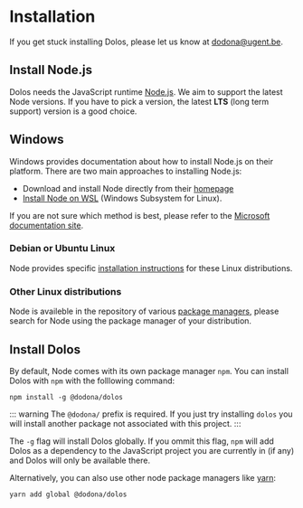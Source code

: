 # Installation

If you get stuck installing Dolos, please let us know at
[dodona@ugent.be](mailto:dodona@ugent.be).

## Install Node.js

Dolos needs the JavaScript runtime [Node.js](https://nodejs.org/en/).
We aim to support the latest Node versions. If you have to pick a version, the
latest **LTS** (long term support) version is a good choice.

## Windows

Windows provides documentation about how to install Node.js on their platform.
There are two main approaches to installing Node.js:

- Download and install Node directly from their [homepage](https://nodejs.org/en/)
- [Install Node on WSL](https://docs.microsoft.com/en-us/windows/dev-environment/javascript/nodejs-on-wsl) (Windows Subsystem for Linux).

If you are not sure which method is best, please refer to the [Microsoft documentation site](https://docs.microsoft.com/en-us/windows/dev-environment/javascript/nodejs-overview).

### Debian or Ubuntu Linux

Node provides specific [installation instructions](https://github.com/nodesource/distributions/blob/master/README.md#installation-instructions)
for these Linux distributions.

### Other Linux distributions

Node is availeble in the repository of various [package managers](https://nodejs.org/en/download/package-manager/),
please search for Node using the package manager of your distribution.

## Install Dolos

By default, Node comes with its own package manager `npm`. You can install
Dolos with `npm` with the folllowing command:
```shell
npm install -g @dodona/dolos
```

::: warning
The `@dodona/` prefix is required. If you just try installing `dolos`
you will install another package not associated with this project.
:::

The `-g` flag will install Dolos  globally. If you ommit this flag, `npm` will
add Dolos as a dependency to the JavaScript project you are currently in (if any)
and Dolos  will only be available there.

Alternatively, you can also use other node package managers like [yarn](https://classic.yarnpkg.com/lang/en/):
```shell
yarn add global @dodona/dolos
```


